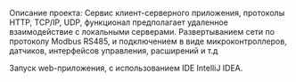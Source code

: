 Описание проекта:
Сервис клиент-серверного приложения, протоколы HTTP, TCP/IP, UDP, функционал предполагает удаленное взаимодействие с локальными серверами. Развертыванием сети по протоколу Modbus RS485, и подключением в виде микроконтроллеров, датчиков, интерфейсов управления, расширений и т.д

Запуск web-приложения, с использованием IDE IntelliJ IDEA.
